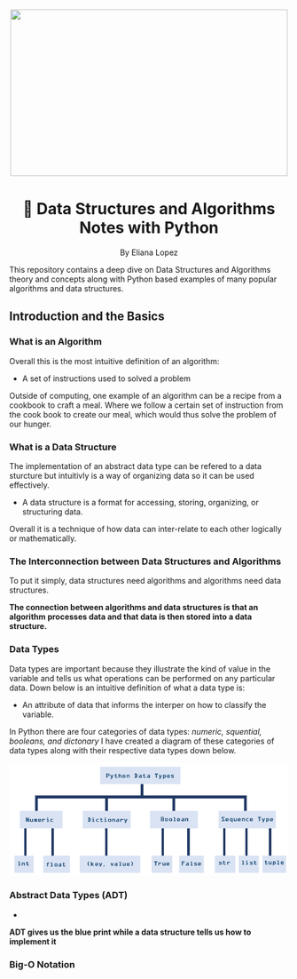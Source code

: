 <br />
 <p align="center">
    <img src="https://github.com/elianalopez/Data-Structures-and-Algorithms-Notes-with-Python/blob/main/Images/DS%26ANotes.png" width="500" height="300">
    <h1 align="center">📝 Data Structures and Algorithms Notes with Python</h1>
    <p align="center" class="h6">By Eliana Lopez</p>
This repository contains a deep dive on Data Structures and Algorithms theory and concepts along with Python based examples of many popular algorithms and data structures.

## Introduction and the Basics

### What is an Algorithm
Overall this is the most intuitive definition  of an algorithm:

* A set of instructions used to solved a problem
 
Outside of computing, one example of an algorithm can be a recipe from a cookbook to craft a meal. Where we follow a certain set of instruction from the cook book to create our meal, which would thus solve the problem of our hunger. 

### What is a Data Structure

The implementation of an abstract data type can be refered to a data sturcture but intuitivly is a way of organizing data so it can be used effectively.

* A data structure is a format for accessing, storing, organizing, or structuring data.

Overall it is a technique of how data can inter-relate to each other logically or mathematically. 

### The Interconnection between Data Structures and Algorithms
To put it simply, data structures need algorithms and algorithms need data structures.

**The connection between algorithms and data structures is that an algorithm processes data and that data is then stored into a data structure.**

### Data Types
Data types are important because they illustrate the kind of value in the variable and tells us what operations can be performed on any particular data. Down below is an intuitive definition  of what a data type is:

* An attribute of data that informs the interper on how to classify the variable. 

In Python there are four categories of data types: *numeric, squential, booleans, and dictonary* 
I have created a diagram of these categories of data types along with their respective data types down below.

![Data-Type-Diagram](Images/DataTypes.PNG)


### Abstract Data Types (ADT)
*
**ADT gives us the blue print while a data structure tells us how to implement it**

### Big-O Notation 

